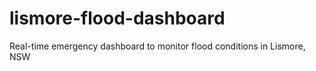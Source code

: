 # lismore-flood-dashboard
Real-time emergency dashboard to monitor flood conditions in Lismore, NSW
